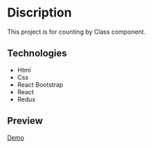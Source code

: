 # Discription

This project is for counting by Class component.

## Technologies

- Html
- Css
- React Bootstrap
- React
- Redux

## Preview

<a target="_blank" href="https://amirmohazzab.github.io/counterclass-redux"> Demo </a>

